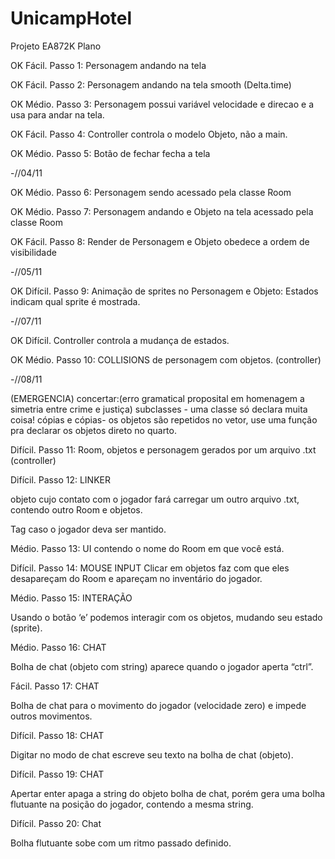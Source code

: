 # UnicampHotel
Projeto EA872K
Plano


OK Fácil. Passo 1: Personagem andando na tela

OK Fácil. Passo 2: Personagem andando na tela smooth (Delta.time)

OK Médio. Passo 3: Personagem possui variável velocidade e direcao e a usa para andar na tela.

OK Fácil. Passo 4: Controller controla o modelo Objeto, não a main.

OK Médio. Passo 5: Botão de fechar fecha a tela

-//04/11

OK Médio. Passo 6: Personagem sendo acessado pela classe Room

OK Médio. Passo 7: Personagem andando e Objeto na tela acessado pela classe Room

OK Fácil. Passo 8: Render de Personagem e Objeto obedece a ordem de visibilidade

-//05/11

OK Difícil. Passo 9: Animação de sprites no Personagem e Objeto:
Estados indicam qual sprite é mostrada.

-//07/11

OK Difícil. Controller controla a mudança de estados.

OK Médio. Passo 10: COLLISIONS de personagem com objetos. (controller)

-//08/11

(EMERGENCIA)
concertar:(erro gramatical proposital em homenagem a simetria entre crime e justiça)
subclasses - uma classe só declara muita coisa!
cópias e cópias- os objetos são repetidos no vetor, use uma função pra declarar os objetos direto no quarto. 

Difícil. Passo 11: Room, objetos e personagem gerados por um arquivo .txt (controller)

Difícil. Passo 12: LINKER

objeto cujo contato com o jogador fará carregar um outro arquivo .txt, contendo outro Room e objetos.

Tag caso o jogador deva ser mantido.

Médio. Passo 13: UI contendo o nome do Room em que você está.

Difícil. Passo 14: MOUSE INPUT
Clicar em objetos faz com que eles desapareçam do Room e apareçam no inventário do jogador.

Médio. Passo 15: INTERAÇÃO

Usando o botão ‘e’ podemos interagir com os objetos, mudando seu estado (sprite).

Médio. Passo 16: CHAT

Bolha de chat (objeto com string) aparece quando o jogador aperta “ctrl”.

Fácil. Passo 17: CHAT

Bolha de chat para o movimento do jogador (velocidade zero) e impede outros movimentos.

Difícil. Passo 18: CHAT

Digitar no modo de chat escreve seu texto na bolha de chat (objeto).

Difícil. Passo 19: CHAT

Apertar enter apaga a string do objeto bolha de chat, porém gera uma bolha flutuante na posição do jogador, contendo a mesma string.

Difícil. Passo 20: Chat

Bolha flutuante sobe com um ritmo passado definido.
